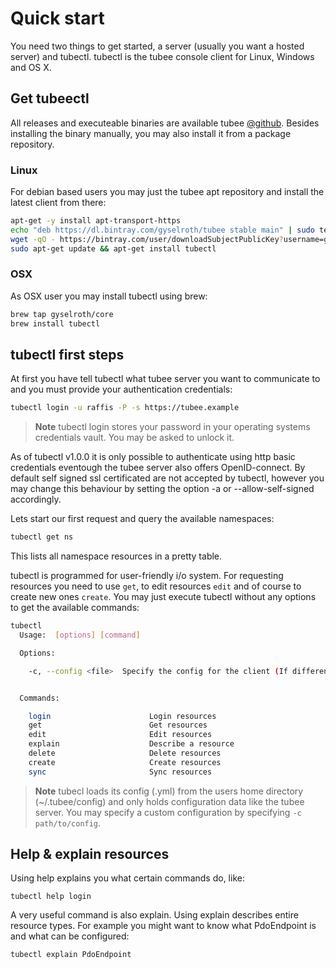 # Quick start

You need two things to get started, a server (usually you want a hosted server) and tubectl. 
tubectl is the tubee console client for Linux, Windows and OS X.

## Get tubeectl

All releases and executeable binaries are available tubee [@github](https://github.com/gyselroth/tubee-client-cli/releases).
Besides installing the binary manually, you may also install it from a package repository.

### Linux 

For debian based users you may just the tubee apt repository and install the latest client from there:

```sh
apt-get -y install apt-transport-https
echo "deb https://dl.bintray.com/gyselroth/tubee stable main" | sudo tee -a /etc/apt/sources.list
wget -qO - https://bintray.com/user/downloadSubjectPublicKey?username=gyselroth | sudo apt-key add -
sudo apt-get update && apt-get install tubectl
```

### OSX

As OSX user you may install tubectl using brew:

```sh
brew tap gyselroth/core
brew install tubectl
```

## tubectl first steps

At first you have tell tubectl what tubee server you want to communicate to and you must provide your authentication credentials:

```sh
tubectl login -u raffis -P -s https://tubee.example
```

>**Note** tubectl login stores your password in your operating systems credentials vault. You may be asked to unlock it.

As of tubectl v1.0.0 it is only possible to authenticate using http basic credentials eventough the tubee server also offers OpenID-connect.
By default self signed ssl certificated are not accepted by tubectl, however you may change this behaviour by setting the option -a or --allow-self-signed accordingly.

Lets start our first request and query the available namespaces:

```sh
tubectl get ns
```

This lists all namespace resources in a pretty table.

tubectl is programmed for user-friendly i/o system. For requesting resources you need to use `get`, to edit resources `edit` and of course to create new ones `create`. You may just execute tubectl without any options to get the available commands:

```sh
tubectl
  Usage:  [options] [command]

  Options:

    -c, --config <file>  Specify the config for the client (If different than ~/.tubee/config)


  Commands:

    login                      Login resources
    get                        Get resources
    edit                       Edit resources
    explain                    Describe a resource
    delete                     Delete resources
    create                     Create resources
    sync                       Sync resources
```

>**Note** tubecl loads its config (.yml) from the users home directory (~/.tubee/config) and only holds configuration data like the tubee server. You may specify a custom configuration by specifying `-c path/to/config`.

## Help & explain resources

Using help explains you what certain commands do, like:

```
tubectl help login
```

A very useful command is also explain. Using explain describes entire resource types.
For example you might want to know what PdoEndpoint is and what can be configured:

```
tubectl explain PdoEndpoint
```
